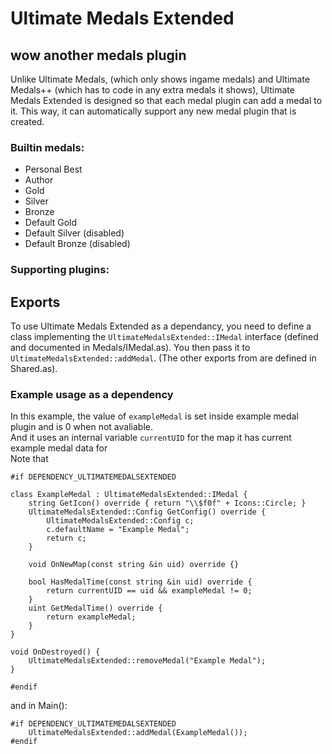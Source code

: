 
# Ultimate Medals Extended
## wow another medals plugin
Unlike Ultimate Medals, (which only shows ingame medals) and Ultimate Medals++ (which has to code in any extra medals it shows), Ultimate Medals Extended is designed so that each medal plugin can add a medal to it. This way, it can automatically support any new medal plugin that is created.

### Builtin medals:
- Personal Best
- Author
- Gold
- Silver
- Bronze
- Default Gold
- Default Silver (disabled)
- Default Bronze (disabled)
### Supporting plugins:


## Exports
To use Ultimate Medals Extended as a dependancy, you need to define a class implementing the `UltimateMedalsExtended::IMedal` interface
(defined and documented in Medals/IMedal.as).
You then pass it to `UltimateMedalsExtended::addMedal`. (The other exports from are defined in Shared.as).


### Example usage as a dependency
In this example, the value of `exampleMedal` is set inside example medal plugin and is 0 when not avaliable.  
And it uses an internal variable `currentUID` for the map it has current example medal data for  
Note that 

```
#if DEPENDENCY_ULTIMATEMEDALSEXTENDED

class ExampleMedal : UltimateMedalsExtended::IMedal {
    string GetIcon() override { return "\\$f0f" + Icons::Circle; }
    UltimateMedalsExtended::Config GetConfig() override {
        UltimateMedalsExtended::Config c;
        c.defaultName = "Example Medal";
        return c;
    }

    void OnNewMap(const string &in uid) override {}

    bool HasMedalTime(const string &in uid) override {
        return currentUID == uid && exampleMedal != 0;
    }
    uint GetMedalTime() override {
        return exampleMedal;
    }
}

void OnDestroyed() {
    UltimateMedalsExtended::removeMedal("Example Medal");
}

#endif
```

and in Main():

```
#if DEPENDENCY_ULTIMATEMEDALSEXTENDED
    UltimateMedalsExtended::addMedal(ExampleMedal());
#endif
```

